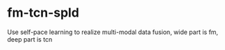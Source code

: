 # fm-tcn-spld
Use self-pace learning to realize multi-modal data fusion, wide part is fm, deep part is tcn
